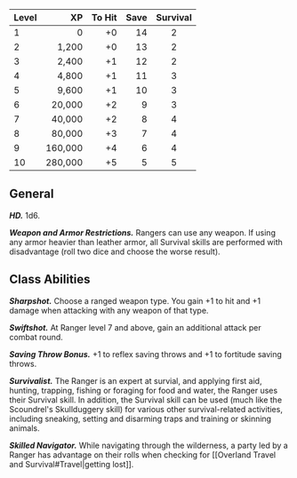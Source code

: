 | Level | XP  | To Hit | Save | Survival |
| ----- | --: | --: | ------: | :--: |
| 1 | 0 | +0 | 14 | 2 |
| 2 | 1,200 | +0 | 13 | 2 | 
| 3 | 2,400 | +1 | 12 | 2 |
| 4 | 4,800 | +1 | 11 | 3 |
| 5 | 9,600 | +1 | 10 | 3 |
| 6 | 20,000 | +2 | 9 | 3 |
| 7 | 40,000 | +2 | 8 | 4 |
| 8 | 80,000 | +3 | 7 | 4 |
| 9 | 160,000 | +4 | 6 | 4 |
| 10 | 280,000 | +5 | 5 | 5 |

## General
***HD.*** 1d6.

***Weapon and Armor Restrictions.*** Rangers can use any weapon. If using any armor heavier than leather armor, all Survival skills are performed with disadvantage (roll two dice and choose the worse result).

## Class Abilities
***Sharpshot.*** Choose a ranged weapon type. You gain +1 to hit and +1 damage when attacking with any weapon of that type.

***Swiftshot.*** At Ranger level 7 and above, gain an additional attack per combat round.

***Saving Throw Bonus.*** +1 to reflex saving throws and +1 to fortitude saving throws.

***Survivalist.*** The Ranger is an expert at survial, and applying first aid, hunting, trapping, fishing or foraging for food and water, the Ranger uses their Survival skill. In addition, the Survival skill can be used (much like the Scoundrel's Skullduggery skill) for various other survival-related activities, including sneaking, setting and disarming traps and training or skinning animals.

***Skilled Navigator.*** While navigating through the wilderness, a party led by a Ranger has advantage on their rolls when checking for [[Overland Travel and Survival#Travel|getting lost]].
